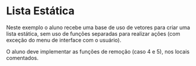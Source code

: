 # Lista Estática
Neste exemplo o aluno recebe uma base de uso de vetores para criar uma lista estática, sem uso de funções separadas para realizar ações (com exceção do menu de interface com o usuário).

O aluno deve implementar as funções de remoção (caso 4 e 5), nos locais comentados.
